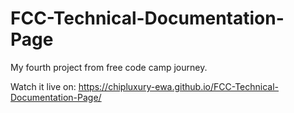 # FCC-Technical-Documentation-Page
My fourth project from free code camp journey.

Watch it live on:
https://chipluxury-ewa.github.io/FCC-Technical-Documentation-Page/
